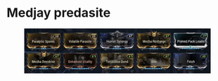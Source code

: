 # Medjay predasite

<figure><img src=".gitbook/assets/image (4).png" alt=""><figcaption></figcaption></figure>
